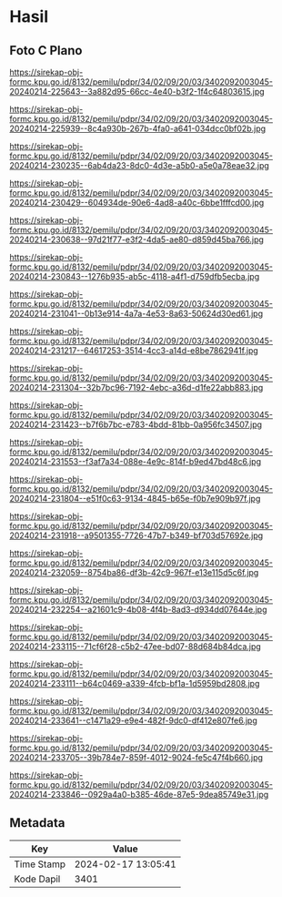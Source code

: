 # Hasil

## Foto C Plano

https://sirekap-obj-formc.kpu.go.id/8132/pemilu/pdpr/34/02/09/20/03/3402092003045-20240214-225643--3a882d95-66cc-4e40-b3f2-1f4c64803615.jpg

https://sirekap-obj-formc.kpu.go.id/8132/pemilu/pdpr/34/02/09/20/03/3402092003045-20240214-225939--8c4a930b-267b-4fa0-a641-034dcc0bf02b.jpg

https://sirekap-obj-formc.kpu.go.id/8132/pemilu/pdpr/34/02/09/20/03/3402092003045-20240214-230235--6ab4da23-8dc0-4d3e-a5b0-a5e0a78eae32.jpg

https://sirekap-obj-formc.kpu.go.id/8132/pemilu/pdpr/34/02/09/20/03/3402092003045-20240214-230429--604934de-90e6-4ad8-a40c-6bbe1fffcd00.jpg

https://sirekap-obj-formc.kpu.go.id/8132/pemilu/pdpr/34/02/09/20/03/3402092003045-20240214-230638--97d21f77-e3f2-4da5-ae80-d859d45ba766.jpg

https://sirekap-obj-formc.kpu.go.id/8132/pemilu/pdpr/34/02/09/20/03/3402092003045-20240214-230843--1276b935-ab5c-4118-a4f1-d759dfb5ecba.jpg

https://sirekap-obj-formc.kpu.go.id/8132/pemilu/pdpr/34/02/09/20/03/3402092003045-20240214-231041--0b13e914-4a7a-4e53-8a63-50624d30ed61.jpg

https://sirekap-obj-formc.kpu.go.id/8132/pemilu/pdpr/34/02/09/20/03/3402092003045-20240214-231217--64617253-3514-4cc3-a14d-e8be7862941f.jpg

https://sirekap-obj-formc.kpu.go.id/8132/pemilu/pdpr/34/02/09/20/03/3402092003045-20240214-231304--32b7bc96-7192-4ebc-a36d-d1fe22abb883.jpg

https://sirekap-obj-formc.kpu.go.id/8132/pemilu/pdpr/34/02/09/20/03/3402092003045-20240214-231423--b7f6b7bc-e783-4bdd-81bb-0a956fc34507.jpg

https://sirekap-obj-formc.kpu.go.id/8132/pemilu/pdpr/34/02/09/20/03/3402092003045-20240214-231553--f3af7a34-088e-4e9c-814f-b9ed47bd48c6.jpg

https://sirekap-obj-formc.kpu.go.id/8132/pemilu/pdpr/34/02/09/20/03/3402092003045-20240214-231804--e51f0c63-9134-4845-b65e-f0b7e909b97f.jpg

https://sirekap-obj-formc.kpu.go.id/8132/pemilu/pdpr/34/02/09/20/03/3402092003045-20240214-231918--a9501355-7726-47b7-b349-bf703d57692e.jpg

https://sirekap-obj-formc.kpu.go.id/8132/pemilu/pdpr/34/02/09/20/03/3402092003045-20240214-232059--8754ba86-df3b-42c9-967f-e13e115d5c6f.jpg

https://sirekap-obj-formc.kpu.go.id/8132/pemilu/pdpr/34/02/09/20/03/3402092003045-20240214-232254--a21601c9-4b08-4f4b-8ad3-d934dd07644e.jpg

https://sirekap-obj-formc.kpu.go.id/8132/pemilu/pdpr/34/02/09/20/03/3402092003045-20240214-233115--71cf6f28-c5b2-47ee-bd07-88d684b84dca.jpg

https://sirekap-obj-formc.kpu.go.id/8132/pemilu/pdpr/34/02/09/20/03/3402092003045-20240214-233111--b64c0469-a339-4fcb-bf1a-1d5959bd2808.jpg

https://sirekap-obj-formc.kpu.go.id/8132/pemilu/pdpr/34/02/09/20/03/3402092003045-20240214-233641--c1471a29-e9e4-482f-9dc0-df412e807fe6.jpg

https://sirekap-obj-formc.kpu.go.id/8132/pemilu/pdpr/34/02/09/20/03/3402092003045-20240214-233705--39b784e7-859f-4012-9024-fe5c47f4b660.jpg

https://sirekap-obj-formc.kpu.go.id/8132/pemilu/pdpr/34/02/09/20/03/3402092003045-20240214-233846--0929a4a0-b385-46de-87e5-9dea85749e31.jpg


## Metadata

| Key        | Value               |
| ---------- | ------------------- |
| Time Stamp | 2024-02-17 13:05:41 |
| Kode Dapil | 3401                |



